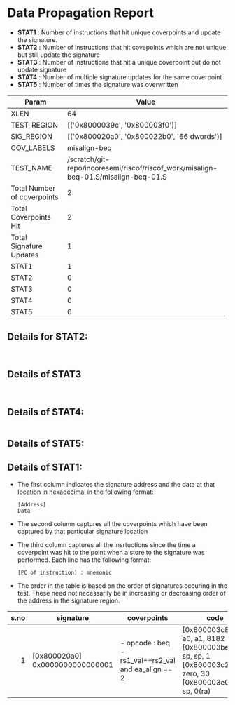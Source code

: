 
# Data Propagation Report

- **STAT1** : Number of instructions that hit unique coverpoints and update the signature.
- **STAT2** : Number of instructions that hit covepoints which are not unique but still update the signature
- **STAT3** : Number of instructions that hit a unique coverpoint but do not update signature
- **STAT4** : Number of multiple signature updates for the same coverpoint
- **STAT5** : Number of times the signature was overwritten

| Param                     | Value    |
|---------------------------|----------|
| XLEN                      | 64      |
| TEST_REGION               | [('0x8000039c', '0x800003f0')]      |
| SIG_REGION                | [('0x800020a0', '0x800022b0', '66 dwords')]      |
| COV_LABELS                | misalign-beq      |
| TEST_NAME                 | /scratch/git-repo/incoresemi/riscof/riscof_work/misalign-beq-01.S/misalign-beq-01.S    |
| Total Number of coverpoints| 2     |
| Total Coverpoints Hit     | 2      |
| Total Signature Updates   | 1      |
| STAT1                     | 1      |
| STAT2                     | 0      |
| STAT3                     | 0     |
| STAT4                     | 0     |
| STAT5                     | 0     |

## Details for STAT2:

```


```

## Details of STAT3

```


```

## Details of STAT4:

```

```

## Details of STAT5:



## Details of STAT1:

- The first column indicates the signature address and the data at that location in hexadecimal in the following format: 
  ```
  [Address]
  Data
  ```

- The second column captures all the coverpoints which have been captured by that particular signature location

- The third column captures all the insrtuctions since the time a coverpoint was
  hit to the point when a store to the signature was performed. Each line has
  the following format:
  ```
  [PC of instruction] : mnemonic
  ```
- The order in the table is based on the order of signatures occuring in the
  test. These need not necessarily be in increasing or decreasing order of the
  address in the signature region.

|s.no|            signature             |                         coverpoints                         |                                                             code                                                             |
|---:|----------------------------------|-------------------------------------------------------------|------------------------------------------------------------------------------------------------------------------------------|
|   1|[0x800020a0]<br>0x0000000000000001|- opcode : beq<br> -  rs1_val==rs2_val and ea_align == 2<br> |[0x800003c8]:beq a0, a1, 8182<br> [0x800003be]:addi sp, sp, 1<br> [0x800003c2]:jal zero, 30<br> [0x800003e0]:sd sp, 0(ra)<br> |
